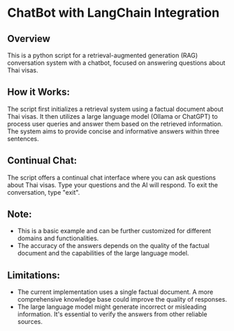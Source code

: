 # ChatBot with LangChain Integration

## Overview

This is a python script for a retrieval-augmented generation (RAG) conversation system with a chatbot, focused on answering questions about Thai visas.

## How it Works:

The script first initializes a retrieval system using a factual document about Thai visas. It then utilizes a large language model (Ollama or ChatGPT) to process user queries and answer them based on the retrieved information. The system aims to provide concise and informative answers within three sentences.

## Continual Chat:

The script offers a continual chat interface where you can ask questions about Thai visas. Type your questions and the AI will respond. To exit the conversation, type "exit".

## Note:

- This is a basic example and can be further customized for different domains and functionalities.
- The accuracy of the answers depends on the quality of the factual document and the capabilities of the large language model.

## Limitations:

- The current implementation uses a single factual document. A more comprehensive knowledge base could improve the quality of responses.
- The large language model might generate incorrect or misleading information. It's essential to verify the answers from other reliable sources.
